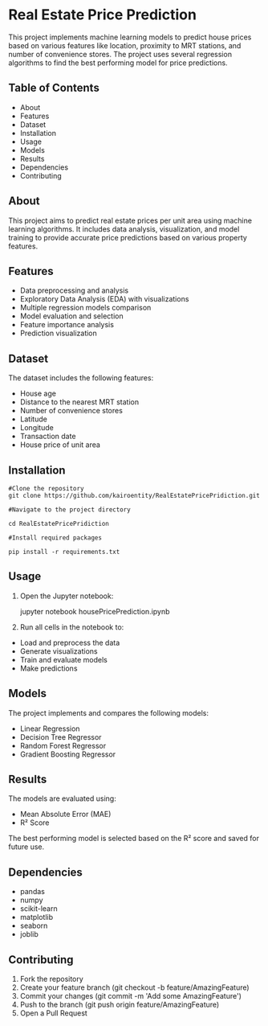 
# Real Estate Price Prediction

This project implements machine learning models to predict house prices based on various features like location, proximity to MRT stations, and number of convenience stores. The project uses several regression algorithms to find the best performing model for price predictions.


##  Table of Contents

* About
* Features
* Dataset
* Installation
* Usage
* Models
* Results
* Dependencies
* Contributing

## About

This project aims to predict real estate prices per unit area using machine learning algorithms. It includes data analysis, visualization, and model training to provide accurate price predictions based on various property features.
## Features



* Data preprocessing and analysis
* Exploratory Data Analysis (EDA) with visualizations
* Multiple regression models comparison
* Model evaluation and selection
* Feature importance analysis
* Prediction visualization
## Dataset

The dataset includes the following features:

* House age
* Distance to the nearest MRT station
* Number of convenience stores
* Latitude
* Longitude
* Transaction date
* House price of unit area
## Installation

    #Clone the repository
    git clone https://github.com/kairoentity/RealEstatePricePridiction.git

    #Navigate to the project directory

    cd RealEstatePricePridiction

    #Install required packages

    pip install -r requirements.txt
## Usage

1. Open the Jupyter notebook:

    jupyter notebook housePricePrediction.ipynb

2. Run all cells in the notebook to:

* Load and preprocess the data
* Generate visualizations
* Train and evaluate models
* Make predictions




## Models

The project implements and compares the following models:

* Linear Regression
* Decision Tree Regressor
* Random Forest Regressor
* Gradient Boosting Regressor
## Results

The models are evaluated using:

* Mean Absolute Error (MAE)
* R² Score

The best performing model is selected based on the R² score and saved for future use.
## Dependencies

* pandas
* numpy
* scikit-learn
* matplotlib
* seaborn
* joblib
## Contributing

1. Fork the repository
2. Create your feature branch (git checkout -b feature/AmazingFeature)
3. Commit your changes (git commit -m 'Add some AmazingFeature')
4. Push to the branch (git push origin feature/AmazingFeature)
5. Open a Pull Request

